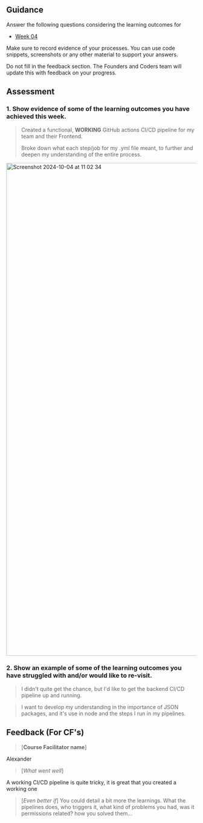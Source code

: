 ## Guidance
Answer the following questions considering the learning outcomes for
- [Week 04](https://learn.foundersandcoders.com/course/syllabus/developer/week04-project03-frontend/learning-outcomes/)

Make sure to record evidence of your processes. You can use code snippets, screenshots or any other material to support your answers.

Do not fill in the feedback section. The Founders and Coders team will update this with feedback on your progress.

## Assessment
 ### 1. Show evidence of some of the learning outcomes you have achieved this week.
> Created a functional, **WORKING** GitHub actions CI/CD pipeline for my team and their Frontend.
>
> Broke down what each step/job for my .yml file meant, to further and deepen my understanding of the entire process. 
<img width="1302" alt="Screenshot 2024-10-04 at 11 02 34" src="https://github.com/user-attachments/assets/d0e4b224-fdd6-4e4d-910e-e7475b5e7536">



 
 ### 2. Show an example of some of the learning outcomes you have struggled with and/or would like to re-visit.
> I didn't quite get the chance, but I'd like to get the backend CI/CD pipeline up and running. 

> I want to develop my understanding in the importance of JSON packages, and it's use in node and the steps I run in my pipelines. 

## Feedback (For CF's)
> [**Course Facilitator name**]

Alexander

> [*What went well*]
> 
A working CI/CD pipeline is quite tricky, it is great that you created a working one

> [*Even better if*]
You could detail a bit more the learnings. What the pipelines does, who triggers it, what kind of problems you had, was it permissions related? how you solved them...

